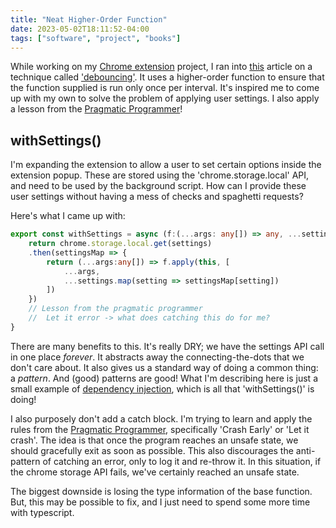 ```yaml
---
title: "Neat Higher-Order Function"
date: 2023-05-02T18:11:52-04:00
tags: ["software", "project", "books"]
---
```


While working on my [Chrome extension](https://chrome.google.com/webstore/detail/faceit-enhancer-enhancer/ljillbdcdanficginhgeioleejhdgjem?hl=en&authuser=0) project, I ran into [this](https://www.freecodecamp.org/news/javascript-debounce-example/) article on a technique called ['debouncing'](https://en.wikipedia.org/wiki/Switch#Debouncing). It uses a higher-order function to ensure that the function supplied is run only once per interval. It's inspired me to come up with my own to solve the problem of applying user settings. I also apply a lesson from the [Pragmatic Programmer](https://en.wikipedia.org/wiki/The_Pragmatic_Programmer)!

<!--more-->

## withSettings()
I'm expanding the extension to allow a user to set certain options inside the extension popup. These are stored using the 'chrome.storage.local' API, and need to be used by the background script. How can I provide these user settings without having a mess of checks and spaghetti requests?

Here's what I came up with:
```typescript
export const withSettings = async (f:(...args: any[]) => any, ...settings:string[]) => {
    return chrome.storage.local.get(settings)
    .then(settingsMap => {
        return (...args:any[]) => f.apply(this, [
            ...args,
            ...settings.map(setting => settingsMap[setting])
        ])
    })
    // Lesson from the pragmatic programmer
    //  Let it error -> what does catching this do for me?
}
```

There are many benefits to this. It's really DRY; we have the settings API call in one place *forever*. It abstracts away the connecting-the-dots that we don't care about. It also gives us a standard way of doing a common thing: a *pattern*. And (good) patterns are good! What I'm describing here is just a small example of [dependency injection](https://en.wikipedia.org/wiki/Dependency_injection), which is all that 'withSettings()' is doing!

I also purposely don't add a catch block. I'm trying to learn and apply the rules from the [Pragmatic Programmer](https://en.wikipedia.org/wiki/The_Pragmatic_Programmer), specifically 'Crash Early' or 'Let it crash'. The idea is that once the program reaches an unsafe state, we should gracefully exit as soon as possible. This also discourages the anti-pattern of catching an error, only to log it and re-throw it. In this situation, if the chrome storage API fails, we've certainly reached an unsafe state.

The biggest downside is losing the type information of the base function. But, this may be possible to fix, and I just need to spend some more time with typescript.